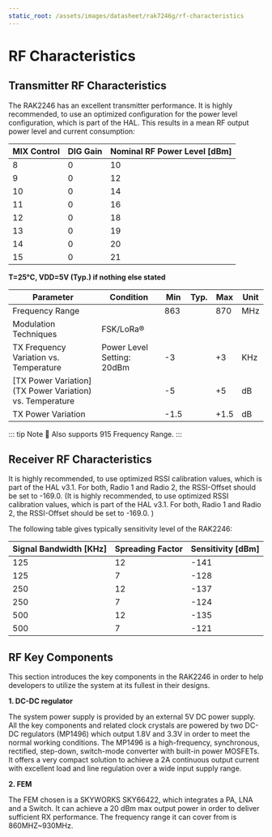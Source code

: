 ```yaml
---
static_root: /assets/images/datasheet/rak7246g/rf-characteristics
---
```


# RF Characteristics

## Transmitter RF Characteristics

The RAK2246 has an excellent transmitter performance. It is highly recommended, to use an optimized configuration for the power level configuration, which is part of the HAL. This results in a mean RF output power level and current consumption:

| **MIX Control** | **DIG Gain** | **Nominal RF Power Level \[dBm\]** |
| --------------- | ------------ | ---------------------------------- |
| 8               | 0            | 10                                 |
| 9               | 0            | 12                                 |
| 10              | 0            | 14                                 |
| 11              | 0            | 16                                 |
| 12              | 0            | 18                                 |
| 13              | 0            | 19                                 |
| 14              | 0            | 20                                 |
| 15              | 0            | 21                                 |

**T=25°C, VDD=5V (Typ.) if nothing else stated**

| **Parameter**                                              | **Condition**              | **Min** | **Typ.** | **Max** | **Unit** |
| ---------------------------------------------------------- | -------------------------- | ------- | -------- | ------- | -------- |
| Frequency Range                                            |                            | 863     |          | 870     | MHz      |
| Modulation Techniques                                      | FSK/LoRa®                  |         |          |         |          |
| TX Frequency Variation vs. Temperature                     | Power Level Setting: 20dBm | -3      |          | +3      | KHz      |
| \[TX Power Variation\](TX Power Variation) vs. Temperature |                            | -5      |          | +5      | dB       |
| TX Power Variation                                         |                            | -1.5    |          | +1.5    | dB       |

::: tip Note
:pencil: Also supports 915 Frequency Range.
:::

## Receiver RF Characteristics

It is highly recommended, to use optimized RSSI calibration values, which is part of the HAL v3.1. For both, Radio 1 and Radio 2, the RSSI-Offset should be set to -169.0. (It is highly recommended, to use optimized RSSI calibration values, which is part of the HAL v3.1. For both, Radio 1 and Radio 2, the RSSI-Offset should be set to -169.0. )

The following table gives typically sensitivity level of the RAK2246:

| **Signal Bandwidth \[KHz\]** | **Spreading Factor** | **Sensitivity \[dBm\]** |
| ---------------------------- | -------------------- | ----------------------- |
| 125                          | 12                   | -141                    |
| 125                          | 7                    | -128                    |
| 250                          | 12                   | -137                    |
| 250                          | 7                    | -124                    |
| 500                          | 12                   | -135                    |
| 500                          | 7                    | -121                    |

## RF Key Components

This section introduces the key components in the RAK2246 in order to help developers to utilize the system at its fullest in their designs.

**1. DC-DC regulator**

The system power supply is provided by an external 5V DC power supply. All the key components and related clock crystals are powered by two DC-DC regulators (MP1496) which output 1.8V and 3.3V in order to meet the normal working conditions. The MP1496 is a high-frequency, synchronous, rectified, step-down, switch-mode converter with built-in power MOSFETs. It offers a very compact solution to achieve a 2A continuous output current with excellent load and line regulation over a wide input supply range.

**2. FEM**

The FEM chosen is a SKYWORKS SKY66422, which integrates a PA, LNA and a Switch. It can achieve a 20 dBm max output power in order to deliver sufficient RX performance. The frequency range it can cover from is 860MHZ~930MHz.

<rk-img
  :src="`${$frontmatter.static_root}/qbxfrqry28q2p8ozhicz.jpg`"
  width="90%"
  figure-number="1"
  caption="System Architecture"
/>
